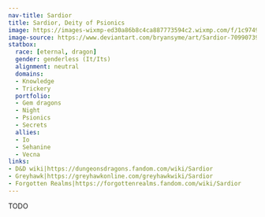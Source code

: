 ```yaml
---
nav-title: Sardior
title: Sardior, Deity of Psionics
image: https://images-wixmp-ed30a86b8c4ca887773594c2.wixmp.com/f/1c974924-6b69-45e1-9b1a-3b3e3bc66c17/dbqns1u-309abe32-e6c4-4c65-8e6c-4ae198771baa.jpg/v1/fill/w_1024,h_1392,q_75,strp/sardior_by_bryansyme_dbqns1u-fullview.jpg?token=eyJ0eXAiOiJKV1QiLCJhbGciOiJIUzI1NiJ9.eyJzdWIiOiJ1cm46YXBwOjdlMGQxODg5ODIyNjQzNzNhNWYwZDQxNWVhMGQyNmUwIiwiaXNzIjoidXJuOmFwcDo3ZTBkMTg4OTgyMjY0MzczYTVmMGQ0MTVlYTBkMjZlMCIsIm9iaiI6W1t7ImhlaWdodCI6Ijw9MTM5MiIsInBhdGgiOiJcL2ZcLzFjOTc0OTI0LTZiNjktNDVlMS05YjFhLTNiM2UzYmM2NmMxN1wvZGJxbnMxdS0zMDlhYmUzMi1lNmM0LTRjNjUtOGU2Yy00YWUxOTg3NzFiYWEuanBnIiwid2lkdGgiOiI8PTEwMjQifV1dLCJhdWQiOlsidXJuOnNlcnZpY2U6aW1hZ2Uub3BlcmF0aW9ucyJdfQ.zqZregRdKl5kBeWDigL0ixOUlkbDZGdhkMRverwgfUg
image-source: https://www.deviantart.com/bryansyme/art/Sardior-709907394
statbox:
  race: [eternal, dragon]
  gender: genderless (It/Its)
  alignment: neutral
  domains:
  - Knowledge
  - Trickery
  portfolio:
  - Gem dragons
  - Night
  - Psionics
  - Secrets
  allies:
  - Io
  - Sehanine
  - Vecna
links:
- D&D wiki|https://dungeonsdragons.fandom.com/wiki/Sardior
- Greyhawk|https://greyhawkonline.com/greyhawkwiki/Sardior
- Forgotten Realms|https://forgottenrealms.fandom.com/wiki/Sardior
---
```


TODO
